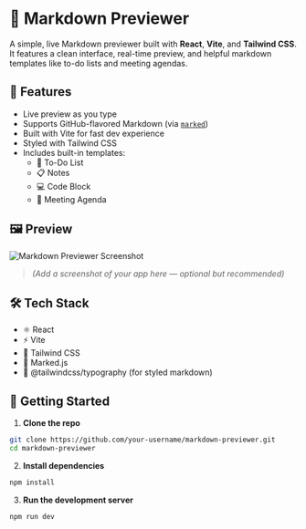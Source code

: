 # 📝 Markdown Previewer

A simple, live Markdown previewer built with **React**, **Vite**, and **Tailwind CSS**. It features a clean interface, real-time preview, and helpful markdown templates like to-do lists and meeting agendas.

## 🚀 Features

- Live preview as you type
- Supports GitHub-flavored Markdown (via [`marked`](https://github.com/markedjs/marked))
- Built with Vite for fast dev experience
- Styled with Tailwind CSS
- Includes built-in templates:
  - 📝 To-Do List
  - 📋 Notes
  - 💻 Code Block
  - 📅 Meeting Agenda

## 🖼️ Preview

![Markdown Previewer Screenshot](./preview.png)

> *(Add a screenshot of your app here — optional but recommended)*

## 🛠️ Tech Stack

- ⚛️ React
- ⚡ Vite
- 🎨 Tailwind CSS
- 🧾 Marked.js
- 🧩 @tailwindcss/typography (for styled markdown)

## 🧪 Getting Started

1. **Clone the repo**

  ```bash
  git clone https://github.com/your-username/markdown-previewer.git
  cd markdown-previewer
  ```

2. **Install dependencies**

  ```bash
  npm install
  ```


3. **Run the development server**

  ```bash
  npm run dev
  ```